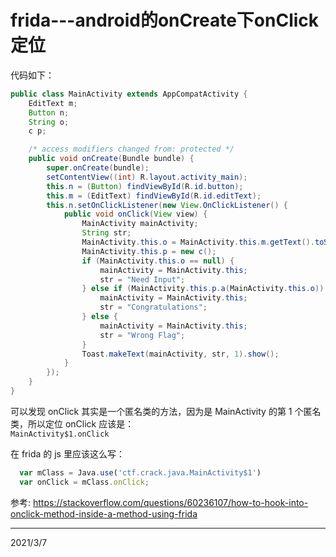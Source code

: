 # frida---android的onCreate下onClick定位

代码如下：  
```java
public class MainActivity extends AppCompatActivity {
    EditText m;
    Button n;
    String o;
    c p;

    /* access modifiers changed from: protected */
    public void onCreate(Bundle bundle) {
        super.onCreate(bundle);
        setContentView((int) R.layout.activity_main);
        this.n = (Button) findViewById(R.id.button);
        this.m = (EditText) findViewById(R.id.editText);
        this.n.setOnClickListener(new View.OnClickListener() {
            public void onClick(View view) {
                MainActivity mainActivity;
                String str;
                MainActivity.this.o = MainActivity.this.m.getText().toString();
                MainActivity.this.p = new c();
                if (MainActivity.this.o == null) {
                    mainActivity = MainActivity.this;
                    str = "Need Input";
                } else if (MainActivity.this.p.a(MainActivity.this.o)) {
                    mainActivity = MainActivity.this;
                    str = "Congratulations";
                } else {
                    mainActivity = MainActivity.this;
                    str = "Wrong Flag";
                }
                Toast.makeText(mainActivity, str, 1).show();
            }
        });
    }
}
```

可以发现 onClick 其实是一个匿名类的方法，因为是 MainActivity 的第 1 个匿名类，所以定位 onClick 应该是：  
`MainActivity$1.onClick`  

在 frida 的 js 里应该这么写：  
```js
  var mClass = Java.use('ctf.crack.java.MainActivity$1')
  var onClick = mClass.onClick;
```

参考: https://stackoverflow.com/questions/60236107/how-to-hook-into-onclick-method-inside-a-method-using-frida  


---
2021/3/7  
